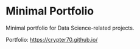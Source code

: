 # Minimal Portfolio

Minimal portfolio for Data Science-related projects.

Portfolio: https://crypter70.github.io/

